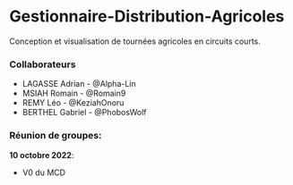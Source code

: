 # Gestionnaire-Distribution-Agricoles
Conception et visualisation de tournées agricoles en circuits courts.

### Collaborateurs
+ LAGASSE Adrian - @Alpha-Lin
+ MSIAH Romain - @Romain9
+ REMY Léo - @KeziahOnoru
+ BERTHEL Gabriel - @PhobosWolf

### Réunion de groupes:
**10 octobre 2022**:
  + V0 du MCD

